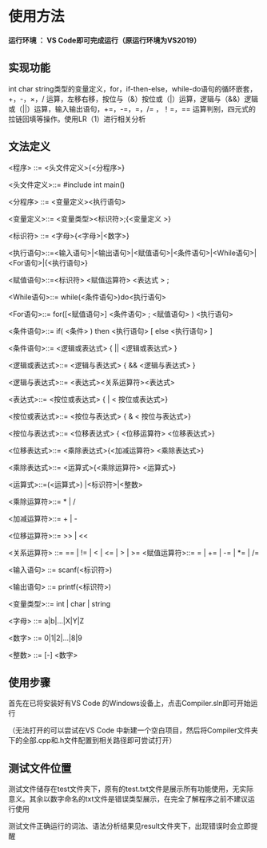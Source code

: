 # 使用方法

**运行环境 ： VS Code即可完成运行（原运行环境为VS2019）**

## 实现功能

int char string类型的变量定义，for，if-then-else，while-do语句的循环嵌套，+，-，×，/ 运算，左移右移，按位与（&）按位或（|）运算，逻辑与（&&）逻辑或（||）运算，输入输出语句，+=，-=，=，/= ，！=，== 运算判别，四元式的拉链回填等操作。使用LR（1）进行相关分析

## 文法定义

<程序> ::= <头文件定义>{<分程序>}

<头文件定义>::= #include<iostream> int main()
 
<分程序> ::= <变量定义><执行语句>
 
 <变量定义>::= <变量类型><标识符>;{<变量定义 >}
  
<标识符> ::= <字母>{<字母>|<数字>}
 
<执行语句>::=<输入语句>|<输出语句>|<赋值语句>|<条件语句>|<While语句>|<For语句>|{<执行语句>}
 
<赋值语句>::=<标识符> <赋值运算符> <表达式 > ;
 
<While语句>::= while(<条件语句>)do<执行语句>
 
<For语句>::= for([<赋值语句>] <条件语句> ; <赋值语句> ) <执行语句>
 
<条件语句>::= if( <条件> ) then <执行语句> [ else <执行语句> ]
 
<条件语句>::= <逻辑或表达式> { || <逻辑或表达式> }
 
<逻辑或表达式>::= <逻辑与表达式> { && <逻辑与表达式> }
 
<逻辑与表达式>::= <表达式><关系运算符><表达式>
 
<表达式>::= <按位或表达式> { |  < 按位或表达式>}
 
<按位或表达式>::= <按位与表达式> { &  < 按位与表达式>}
 
<按位与表达式>::= <位移表达式> { <位移运算符> <位移表达式>}
 
<位移表达式>::= <乘除表达式>{<加减运算符> <乘除表达式>}
 
<乘除表达式>::= <运算式>{<乘除运算符> <运算式>}
 
<运算式>::=(<运算式>) |<标识符>|<整数>
 
<乘除运算符>::= * | /
 
<加减运算符>::= + | -
 
<位移运算符>::= >> | <<
 
 
<关系运算符> ::= == | != | < | <= | > | >=
<赋值运算符>::= = | += | -= | *= | /=
 
<输入语句> ::= scanf(<标识符>)
 
<输出语句> ::= printf(<标识符>)
 
<变量类型>::= int | char | string
 
<字母> ::= a|b|...|X|Y|Z
 
<数字> ::= 0|1|2|...|8|9
 
<整数> ::= [-] <数字> 



## **使用步骤**

首先在已将安装好有VS Code 的Windows设备上，点击Compiler.sln即可开始运行

（无法打开的可以尝试在VS Code 中新建一个空白项目，然后将Compiler文件夹下的全部.cpp和.h文件配置到相关路径即可尝试打开）



## 测试文件位置

测试文件储存在test文件夹下，原有的test.txt文件是展示所有功能使用，无实际意义。其余以数字命名的txt文件是错误类型展示，在完全了解程序之前不建议运行使用

测试文件正确运行的词法、语法分析结果见result文件夹下，出现错误时会立即提醒
